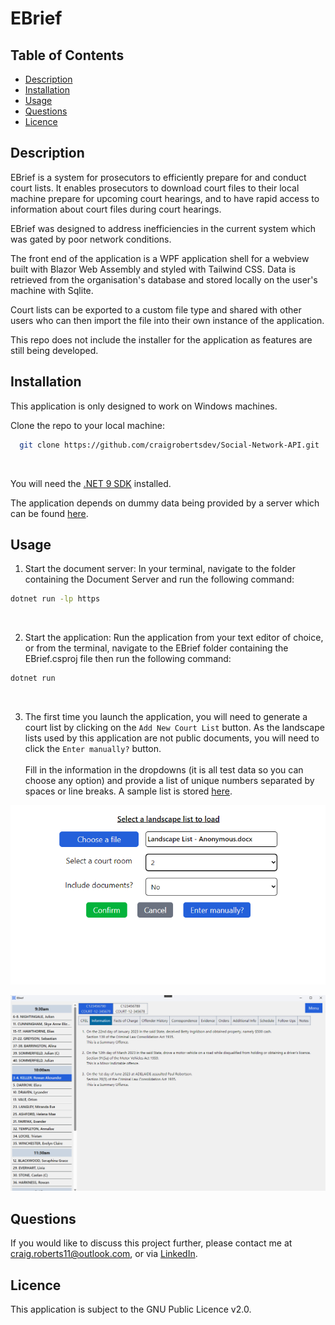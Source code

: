 # EBrief

## Table of Contents

- [Description](#description)
- [Installation](#installation)
- [Usage](#usage)
- [Questions](#questions)
- [Licence](#licence)

## Description

EBrief is a system for prosecutors to efficiently prepare for and conduct court lists. It enables prosecutors to download court files to their local machine prepare for upcoming court hearings, and to have rapid access to information about court files during court hearings.

EBrief was designed to address inefficiencies in the current system which was gated by poor network conditions.

The front end of the application is a WPF application shell for a webview built with Blazor Web Assembly and styled with Tailwind CSS. Data is retrieved from the organisation's database and stored locally on the user's machine with Sqlite.

Court lists can be exported to a custom file type and shared with other users who can then import the file into their own instance of the application.

This repo does not include the installer for the application as features are still being developed.

## Installation

This application is only designed to work on Windows machines.

Clone the repo to your local machine:

```bash
  git clone https://github.com/craigrobertsdev/Social-Network-API.git
```

<br>

You will need the [.NET 9 SDK](https://dotnet.microsoft.com/en-us/download/dotnet/9.0) installed.

The application depends on dummy data being provided by a server which can be found [here](https://github.com/craigrobertsdev/DocumentServer).

## Usage

1. Start the document server:
   In your terminal, navigate to the folder containing the Document Server and run the following command:

```bash
dotnet run -lp https
```

  <br>

2. Start the application:
   Run the application from your text editor of choice, or from the terminal, navigate to the EBrief folder containing the EBrief.csproj file then run the following command:

```bash
dotnet run
```

<br>

3. The first time you launch the application, you will need to generate a court list by clicking on the `Add New Court List` button. As the landscape lists used by this application are not public documents, you will need to click the `Enter manually?` button. <br><br>Fill in the information in the dropdowns (it is all test data so you can choose any option) and provide a list of unique numbers separated by spaces or line breaks. A sample list is stored [here](https://github.com/craigrobertsdev/EBrief/blob/main/sample-case-numbers.txt).

![Home screen](https://github.com/craigrobertsdev/EBrief/blob/main/Images/Home%20Screen.png)

![Information screen](https://github.com/craigrobertsdev/EBrief/blob/main/Images/Information%20screen.png)

## Questions

If you would like to discuss this project further, please contact me at craig.roberts11@outlook.com, or via [LinkedIn](https://www.linkedin.com/in/craig-roberts-9ba409243/).

## Licence

This application is subject to the GNU Public Licence v2.0.
